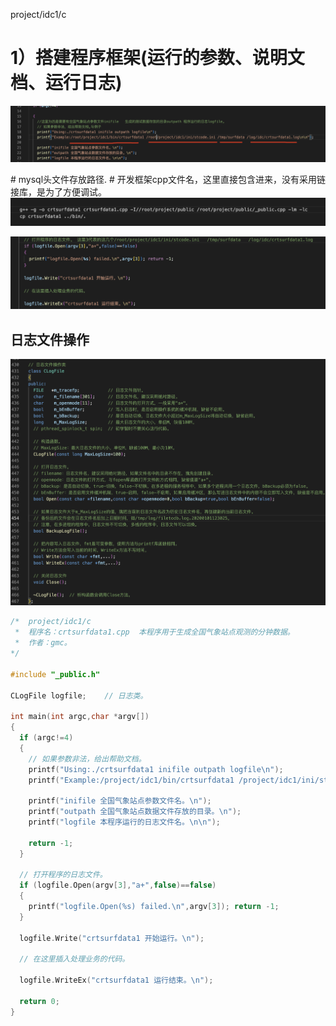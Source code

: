 

project/idc1/c

1）搭建程序框架(运行的参数、说明文档、运行日志)
===



![image-20230417184225522](images/image-20230417184225522.png)

\# mysql头文件存放路径.        \# 开发框架cpp文件名，这里直接包含进来，没有采用链接库，是为了方便调试。![image-20230417195600117](images/image-20230417195600117-1732560.png)

![image-20230417201235423](images/image-20230417201235423.png)

日志文件操作
---

![image-20230417200059021](images/image-20230417200059021.png)

```c++
/*  project/idc1/c
 *  程序名：crtsurfdata1.cpp  本程序用于生成全国气象站点观测的分钟数据。
 *  作者：gmc。
*/

#include "_public.h"

CLogFile logfile;    // 日志类。

int main(int argc,char *argv[])
{
  if (argc!=4) 
  {
    // 如果参数非法，给出帮助文档。
    printf("Using:./crtsurfdata1 inifile outpath logfile\n");
    printf("Example:/project/idc1/bin/crtsurfdata1 /project/idc1/ini/stcode.ini /tmp/surfdata /log/idc/crtsurfdata1.log\n\n");

    printf("inifile 全国气象站点参数文件名。\n");
    printf("outpath 全国气象站点数据文件存放的目录。\n");
    printf("logfile 本程序运行的日志文件名。\n\n");

    return -1;
  }

  // 打开程序的日志文件。
  if (logfile.Open(argv[3],"a+",false)==false)
  {
    printf("logfile.Open(%s) failed.\n",argv[3]); return -1;
  }

  logfile.Write("crtsurfdata1 开始运行。\n");

  // 在这里插入处理业务的代码。

  logfile.WriteEx("crtsurfdata1 运行结束。\n");

  return 0;
}

```

